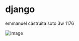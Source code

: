 # django
emmanuel castruita soto 3w 1176


![image](https://github.com/user-attachments/assets/4424b384-6295-48e7-9b04-eac6a9eb11fd)

